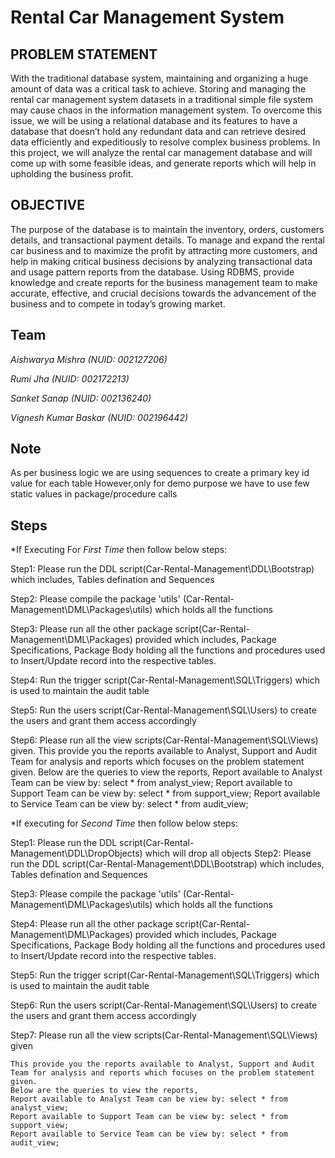 # Rental Car Management  System


## PROBLEM STATEMENT

With the traditional database system, maintaining and organizing a huge amount of data was a critical task to achieve.
Storing and managing the rental car management system datasets in a traditional simple file system may cause chaos in the information management system. 
To overcome this issue, we will be using a relational database and its features to have a database that doesn’t hold any redundant data and can retrieve desired data efficiently and expeditiously to resolve complex business problems. 
In this project, we will analyze the rental car management database and will come up with some feasible ideas, and generate reports which will help in upholding the business profit. 

## OBJECTIVE

The purpose of the database is to maintain the inventory, orders, customers details, and transactional payment details. 
To manage and expand the rental car business and to maximize the profit by attracting more customers, and help in making critical business decisions by analyzing transactional data and usage pattern reports from the database. 
Using RDBMS, provide knowledge and create reports for the business management team to make accurate, effective, and crucial decisions towards the advancement of the business and to compete in today’s growing market.

## Team

*Aishwarya Mishra (NUID: 002127206)*

*Rumi Jha (NUID: 002172213)*

*Sanket Sanap (NUID: 002136240)*

*Vignesh Kumar Baskar (NUID: 002196442)*

## Note

As per business logic we are using sequences to create a primary key id value for each table
However,only for demo purpose we have to use few static values in package/procedure calls

## Steps

*If Executing For *First Time* then follow below steps:

Step1: Please run the DDL script(Car-Rental-Management\DDL\Bootstrap) which includes, Tables defination and Sequences

Step2: Please compile the package 'utils' (Car-Rental-Management\DML\Packages\utils) which holds all the functions

Step3: Please run all the other package script(Car-Rental-Management\DML\Packages) provided which includes, Package Specifications, Package Body holding all the functions and procedures used to Insert/Update record into the respective tables.

Step4: Run the trigger script(Car-Rental-Management\SQL\Triggers) which is used to maintain the audit table

Step5: Run the users script(Car-Rental-Management\SQL\Users) to create the users and grant them access accordingly

Step6: Please run all the view scripts(Car-Rental-Management\SQL\Views) given. 
This provide you the reports available to Analyst, Support and Audit Team for analysis and reports which focuses on the problem statement given.
Below are the queries to view the reports,
Report available to Analyst Team can be view by: select * from analyst_view;
Report available to Support Team can be view by: select * from support_view;
Report available to Service Team can be view by: select * from audit_view;

*If executing for *Second Time* then follow below steps:

Step1: Please run the DDL script(Car-Rental-Management\DDL\DropObjects) which will drop all objects
Step2: Please run the DDL script(Car-Rental-Management\DDL\Bootstrap) which includes, Tables defination and Sequences

Step3: Please compile the package 'utils' (Car-Rental-Management\DML\Packages\utils) which holds all the functions

Step4: Please run all the other package script(Car-Rental-Management\DML\Packages) provided which includes, Package Specifications, Package Body holding all the functions and procedures used to Insert/Update record into the respective tables.

Step5: Run the trigger script(Car-Rental-Management\SQL\Triggers) which is used to maintain the audit table

Step6: Run the users script(Car-Rental-Management\SQL\Users) to create the users and grant them access accordingly

Step7: Please run all the view scripts(Car-Rental-Management\SQL\Views) given

    This provide you the reports available to Analyst, Support and Audit Team for analysis and reports which focuses on the problem statement given.
    Below are the queries to view the reports,
    Report available to Analyst Team can be view by: select * from analyst_view;
    Report available to Support Team can be view by: select * from support_view;
    Report available to Service Team can be view by: select * from audit_view;
